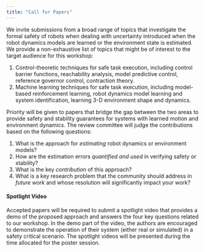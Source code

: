 ```yaml
---
title: "Call for Papers"
---
```

We invite submissions from a broad range of topics that investigate the formal safety of robots when dealing with uncertainty introduced when the robot dynamics models are learned or the environment state is estimated. We provide a non-exhaustive list of topics that might be of interest to the target audience for this workshop:

  1. Control-theoretic techniques for safe task execution, including control barrier functions, reachability analysis, model predictive control, reference governor control, contraction theory.
  2. Machine learning techniques for safe task execution, including model-based reinforcement learning, robot dynamics model learning and system identification, learning 3-D environment shape and dynamics.

Priority will be given to papers that bridge the gap between the two areas to provide safety and stability guarantees for systems with learned motion and environment dynamics. The review committee will judge the contributions based on the following questions:

  1. What is the approach for *estimating* robot dynamics or environment models?
  2. How are the estimation errors *quantified and used* in verifying safety or stability?
  3. What is the key *contribution* of this approach?
  4. What is a key research problem that the community should address in *future work* and whose resolution will significantly impact your work?

#### Spotlight Video
Accepted papers will be required to submit a spotlight video that provides a demo of the proposed approach and answers the four key questions related to our workshop. In the demo part of the video, the authors are encouraged to demonstrate the operation of their system (either real or simulated) in a safety critical scenario. The spotlight videos will be presented during the time allocated for the poster session. 
